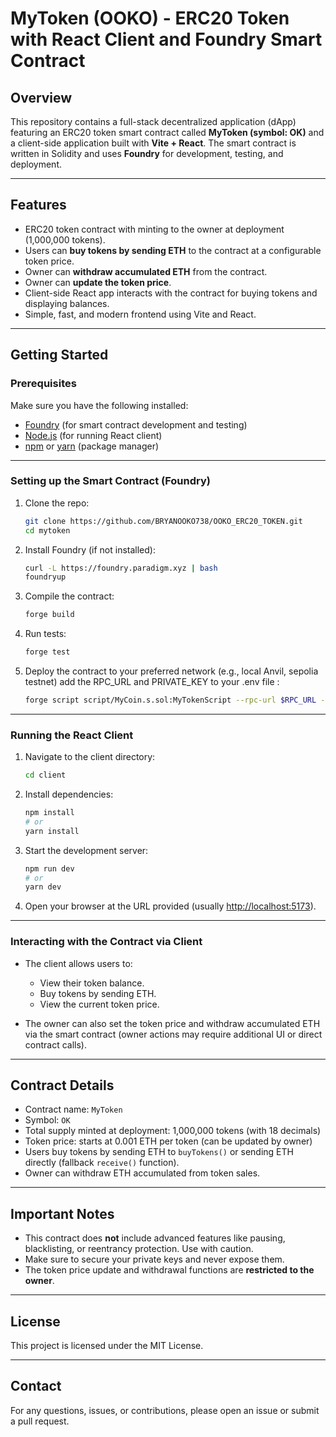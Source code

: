 

# MyToken (OOKO) - ERC20 Token with React Client and Foundry Smart Contract

## Overview

This repository contains a full-stack decentralized application (dApp) featuring an ERC20 token smart contract called **MyToken (symbol: OK)** and a client-side application built with **Vite + React**. The smart contract is written in Solidity and uses **Foundry** for development, testing, and deployment.

---

## Features

* ERC20 token contract with minting to the owner at deployment (1,000,000 tokens).
* Users can **buy tokens by sending ETH** to the contract at a configurable token price.
* Owner can **withdraw accumulated ETH** from the contract.
* Owner can **update the token price**.
* Client-side React app interacts with the contract for buying tokens and displaying balances.
* Simple, fast, and modern frontend using Vite and React.

---


## Getting Started

### Prerequisites

Make sure you have the following installed:

* [Foundry](https://getfoundry.sh/) (for smart contract development and testing)
* [Node.js](https://nodejs.org/) (for running React client)
* [npm](https://www.npmjs.com/) or [yarn](https://yarnpkg.com/) (package manager)

---

### Setting up the Smart Contract (Foundry)

1. Clone the repo:

   ```bash
   git clone https://github.com/BRYANOOKO738/OOKO_ERC20_TOKEN.git
   cd mytoken
   ```

2. Install Foundry (if not installed):

   ```bash
   curl -L https://foundry.paradigm.xyz | bash
   foundryup
   ```

3. Compile the contract:

   ```bash
   forge build
   ```

4. Run tests:

   ```bash
   forge test
   ```

5. Deploy the contract to your preferred network (e.g., local Anvil, sepolia testnet) add the RPC_URL and PRIVATE_KEY to your .env file  :

   ```bash
   forge script script/MyCoin.s.sol:MyTokenScript --rpc-url $RPC_URL --private-key $PRIVATE_KEY --broadcast
   ```

---

### Running the React Client

1. Navigate to the client directory:

   ```bash
   cd client
   ```

2. Install dependencies:

   ```bash
   npm install
   # or
   yarn install
   ```

3. Start the development server:

   ```bash
   npm run dev
   # or
   yarn dev
   ```

4. Open your browser at the URL provided (usually [http://localhost:5173](http://localhost:5173)).

---

### Interacting with the Contract via Client

* The client allows users to:

  * View their token balance.
  * Buy tokens by sending ETH.
  * View the current token price.
* The owner can also set the token price and withdraw accumulated ETH via the smart contract (owner actions may require additional UI or direct contract calls).

---

## Contract Details

* Contract name: `MyToken`
* Symbol: `OK`
* Total supply minted at deployment: 1,000,000 tokens (with 18 decimals)
* Token price: starts at 0.001 ETH per token (can be updated by owner)
* Users buy tokens by sending ETH to `buyTokens()` or sending ETH directly (fallback `receive()` function).
* Owner can withdraw ETH accumulated from token sales.

---

## Important Notes

* This contract does **not** include advanced features like pausing, blacklisting, or reentrancy protection. Use with caution.
* Make sure to secure your private keys and never expose them.
* The token price update and withdrawal functions are **restricted to the owner**.

---

## License

This project is licensed under the MIT License.

---

## Contact

For any questions, issues, or contributions, please open an issue or submit a pull request.


